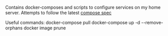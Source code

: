 Contains docker-composes and scripts to configure services on my home server. Attempts to follow the latest [compose spec](https://github.com/compose-spec/compose-spec)

Useful commands:
docker-compose pull
docker-compose up -d --remove-orphans
docker image prune
